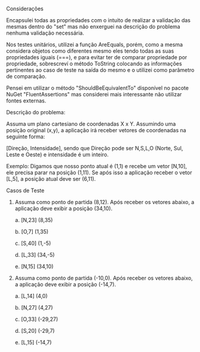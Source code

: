 Considerações

Encapsulei todas as propriedades com o intuito de realizar a validação das mesmas dentro do "set" mas não enxerguei na descrição do problema nenhuma validação necessária.

Nos testes unitários, utilizei a função AreEquals, porém, como a mesma considera objetos como diferentes mesmo eles tendo todas as suas propriedades iguais (===), e para evitar ter de comparar propriedade por propriedade, sobrescreví o método ToString colocando as informações pertinentes ao caso de teste na saída do mesmo e o utilizei como parâmetro de comparação.

Pensei em utilizar o método "ShouldBeEquivalentTo" disponível no pacote NuGet "FluentAssertions" mas considerei mais interessante não utilizar fontes externas.


Descrição do problema:

Assuma um plano cartesiano de coordenadas X x Y. 
Assumindo uma posição original (x,y), a aplicação irá receber vetores de coordenadas na seguinte forma: 

[Direção, Intensidade], sendo que Direção pode ser N,S,L,O (Norte, Sul, Leste e Oeste) e intensidade é um inteiro. 

Exemplo: Digamos que nosso ponto atual é (1,1) e recebe um vetor [N,10], ele precisa parar na posição (1,11). Se após isso a aplicação receber o vetor [L,5], a posição atual deve ser (6,11). 

Casos de Teste

1) Assuma como ponto de partida (8,12). Após receber os vetores abaixo, a aplicação deve exibir a posição (34,10).

    
    a. [N,23] (8,35)
    
    b. [O,7] (1,35)
    
    c. [S,40] (1,-5)
    
    d. [L,33] (34,-5)
    
    e. [N,15] (34,10)


2) Assuma como ponto de partida (-10,0). Após receber os vetores abaixo, a aplicação deve exibir a posição (-14,7).

    a. [L,14] (4,0)
    
    b. [N,27] (4,27)
    
    c. [O,33] (-29,27)
    
    d. [S,20] (-29,7)
    
    e. [L,15] (-14,7)
